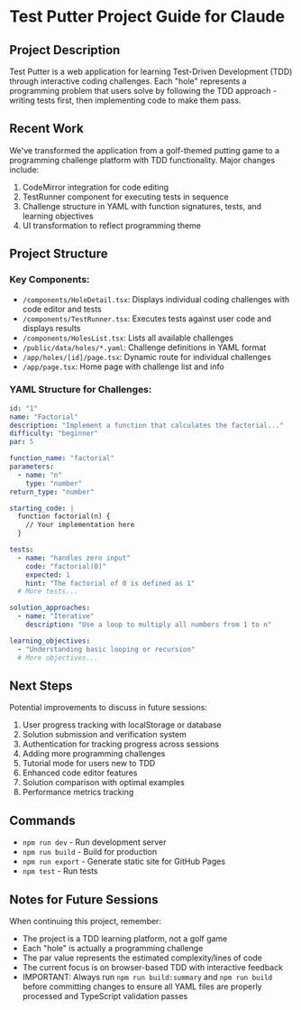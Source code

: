 # Test Putter Project Guide for Claude

## Project Description
Test Putter is a web application for learning Test-Driven Development (TDD) through interactive coding challenges. Each "hole" represents a programming problem that users solve by following the TDD approach - writing tests first, then implementing code to make them pass.

## Recent Work
We've transformed the application from a golf-themed putting game to a programming challenge platform with TDD functionality. Major changes include:

1. CodeMirror integration for code editing
2. TestRunner component for executing tests in sequence
3. Challenge structure in YAML with function signatures, tests, and learning objectives
4. UI transformation to reflect programming theme

## Project Structure

### Key Components:
- `/components/HoleDetail.tsx`: Displays individual coding challenges with code editor and tests
- `/components/TestRunner.tsx`: Executes tests against user code and displays results
- `/components/HolesList.tsx`: Lists all available challenges
- `/public/data/holes/*.yaml`: Challenge definitions in YAML format
- `/app/holes/[id]/page.tsx`: Dynamic route for individual challenges
- `/app/page.tsx`: Home page with challenge list and info

### YAML Structure for Challenges:
```yaml
id: "1"
name: "Factorial"
description: "Implement a function that calculates the factorial..."
difficulty: "beginner"
par: 5

function_name: "factorial"
parameters:
  - name: "n"
    type: "number"
return_type: "number"

starting_code: |
  function factorial(n) {
    // Your implementation here
  }

tests:
  - name: "handles zero input"
    code: "factorial(0)"
    expected: 1
    hint: "The factorial of 0 is defined as 1"
  # More tests...

solution_approaches:
  - name: "Iterative"
    description: "Use a loop to multiply all numbers from 1 to n"

learning_objectives:
  - "Understanding basic looping or recursion"
  # More objectives...
```

## Next Steps
Potential improvements to discuss in future sessions:

1. User progress tracking with localStorage or database
2. Solution submission and verification system
3. Authentication for tracking progress across sessions
4. Adding more programming challenges
5. Tutorial mode for users new to TDD
6. Enhanced code editor features
7. Solution comparison with optimal examples
8. Performance metrics tracking

## Commands
- `npm run dev` - Run development server
- `npm run build` - Build for production
- `npm run export` - Generate static site for GitHub Pages
- `npm test` - Run tests

## Notes for Future Sessions
When continuing this project, remember:
- The project is a TDD learning platform, not a golf game
- Each "hole" is actually a programming challenge
- The par value represents the estimated complexity/lines of code
- The current focus is on browser-based TDD with interactive feedback
- IMPORTANT: Always run `npm run build:summary` and `npm run build` before committing changes to ensure all YAML files are properly processed and TypeScript validation passes